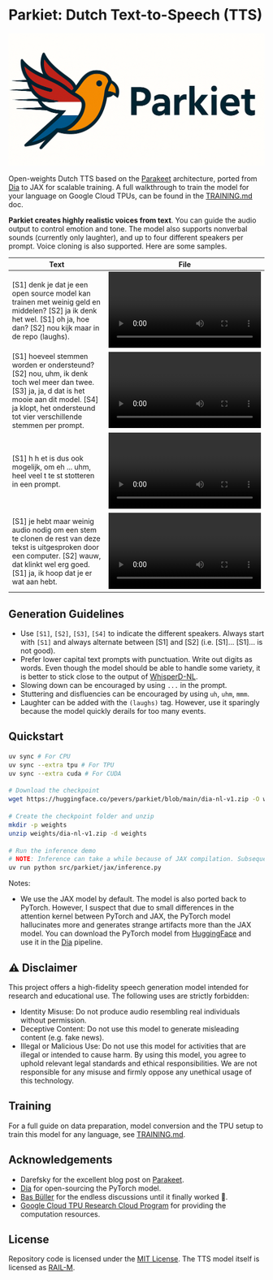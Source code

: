 # Parkiet: Dutch Text-to-Speech (TTS)

![Parkiet](images/parkiet.png)

Open-weights Dutch TTS based on the [Parakeet](https://jordandarefsky.com/blog/2024/parakeet/) architecture, ported from [Dia](https://github.com/nari-labs/dia) to JAX for scalable training. A full walkthrough to train the model for your language on Google Cloud TPUs, can be found in the [TRAINING.md](TRAINING.md) doc.

**Parkiet creates highly realistic voices from text**. You can guide the audio output to control emotion and tone. The model also supports nonverbal sounds (currently only laughter), and up to four different speakers per prompt. Voice cloning is also supported. Here are some samples.

| Text | File |
|---|---|
| [S1] denk je dat je een open source model kan trainen met weinig geld en middelen? [S2] ja ik denk het wel. [S1] oh ja, hoe dan? [S2] nou kijk maar in de repo (laughs). | <video src="https://github.com/user-attachments/assets/3fd64933-1434-4a8c-924b-b0c55831df1f">
| [S1] hoeveel stemmen worden er ondersteund? [S2] nou, uhm, ik denk toch wel meer dan twee. [S3] ja, ja, d dat is het mooie aan dit model. [S4] ja klopt, het ondersteund tot vier verschillende stemmen per prompt. | <video src="https://github.com/user-attachments/assets/6e428840-ca65-4b24-a63d-b6358d08b2f8"> 
| [S1] h h et is dus ook mogelijk, om eh ... uhm, heel veel t te st stotteren in een prompt. | <video src="https://github.com/user-attachments/assets/0217d156-3729-4f2d-b6ec-5f7e8ce3f050"> |
| [S1] je hebt maar weinig audio nodig om een stem te clonen de rest van deze tekst is uitgesproken door een computer. [S2] wauw, dat klinkt wel erg goed. [S1] ja, ik hoop dat je er wat aan hebt. | <video src="https://github.com/user-attachments/assets/f80d6b27-0719-4044-89cc-ae19230505ee">


## Generation Guidelines

* Use `[S1]`, `[S2]`, `[S3]`, `[S4]` to indicate the different speakers. Always start with `[S1]` and always alternate between [S1] and [S2] (i.e. [S1]... [S1]... is not good).
* Prefer lower capital text prompts with punctuation. Write out digits as words. Even though the model should be able to handle some variety, it is better to stick close to the output of [WhisperD-NL](https://huggingface.co/pevers/whisperd-nl).
* Slowing down can be encouraged by using `...` in the prompt.
* Stuttering and disfluencies can be encouraged by using `uh`, `uhm`, `mmm`.
* Laughter can be added with the `(laughs)` tag. However, use it sparingly because the model quickly derails for too many events.

## Quickstart

```bash
uv sync # For CPU
uv sync --extra tpu # For TPU
uv sync --extra cuda # For CUDA

# Download the checkpoint
wget https://huggingface.co/pevers/parkiet/blob/main/dia-nl-v1.zip -O weights/dia-nl-v1.zip

# Create the checkpoint folder and unzip
mkdir -p weights
unzip weights/dia-nl-v1.zip -d weights

# Run the inference demo
# NOTE: Inference can take a while because of JAX compilation. Subsequent calls will be cached and much faster. I'm working on some performance improvements.
uv run python src/parkiet/jax/inference.py
```

Notes:
- We use the JAX model by default. The model is also ported back to PyTorch. However, I suspect that due to small differences in the attention kernel between PyTorch and JAX, the PyTorch model hallucinates more and generates strange artifacts more than the JAX model. You can download the PyTorch model from [HuggingFace](https://huggingface.co/pevers/parkiet/blob/main/dia-nl-v1.pth) and use it in the [Dia](https://github.com/nari-labs/dia) pipeline.

## ⚠️ Disclaimer
This project offers a high-fidelity speech generation model intended for research and educational use. The following uses are strictly forbidden:

* Identity Misuse: Do not produce audio resembling real individuals without permission.
* Deceptive Content: Do not use this model to generate misleading content (e.g. fake news).
* Illegal or Malicious Use: Do not use this model for activities that are illegal or intended to cause harm.
By using this model, you agree to uphold relevant legal standards and ethical responsibilities. We are not responsible for any misuse and firmly oppose any unethical usage of this technology.

## Training

For a full guide on data preparation, model conversion and the TPU setup to train this model for any language, see [TRAINING.md](TRAINING.md).

## Acknowledgements

* Darefsky for the excellent blog post on [Parakeet](https://jordandarefsky.com/blog/2024/parakeet/).
* [Dia](https://github.com/nari-labs/) for open-sourcing the PyTorch model.
* [Bas Büller](http://github.com/basbuller) for the endless discussions until it finally worked 🙌.
* [Google Cloud TPU Research Cloud Program](https://sites.research.google/trc/about/) for providing the computation resources.

## License

Repository code is licensed under the [MIT License](LICENSE). The TTS model itself is licensed as [RAIL-M](MODEL_LICENSE).
